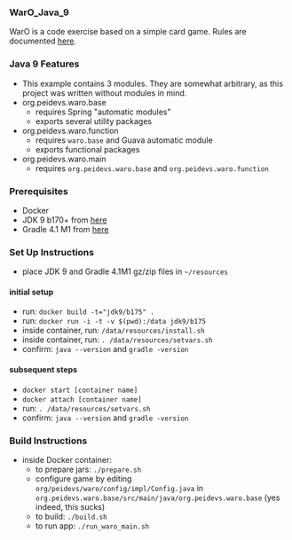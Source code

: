 ### WarO_Java_9

WarO is a code exercise based on a simple card game. Rules are documented [here](https://github.com/peidevs/WarO_Java/blob/master/README.md).

### Java 9 Features 

* This example contains 3 modules. They are somewhat arbitrary, as this project was
written without modules in mind.
* org.peidevs.waro.base
    * requires Spring "automatic modules"
    * exports several utility packages
* org.peidevs.waro.function
    * requires `waro.base` and Guava automatic module
    * exports functional packages 
* org.peidevs.waro.main
    * requires `org.peidevs.waro.base` and `org.peidevs.waro.function`

### Prerequisites

* Docker
* JDK 9 b170+ from [here](http://jdk.java.net/9/)
* Gradle 4.1 M1 from [here](https://github.com/gradle/gradle/releases/tag/v4.1.0-milestone-1)

### Set Up Instructions 

* place JDK 9 and Gradle 4.1M1 gz/zip files in `~/resources` 

#### initial setup

* run: `docker build -t="jdk9/b175" .` 
* run: `docker run -i -t -v $(pwd):/data jdk9/b175`
* inside container, run: `/data/resources/install.sh`
* inside container, run: `. /data/resources/setvars.sh`
* confirm: `java --version` and `gradle -version`

#### subsequent steps

* `docker start [container name]`
* `docker attach [container name]`
* run: `. /data/resources/setvars.sh`
* confirm: `java --version` and `gradle -version`

### Build Instructions 

* inside Docker container:
    * to prepare jars: `./prepare.sh`
    * configure game by editing `org/peidevs/waro/config/impl/Config.java` in `org.peidevs.waro.base/src/main/java/org.peidevs.waro.base` (yes indeed, this sucks)
    * to build: `./build.sh`
    * to run app: `./run_waro_main.sh`
